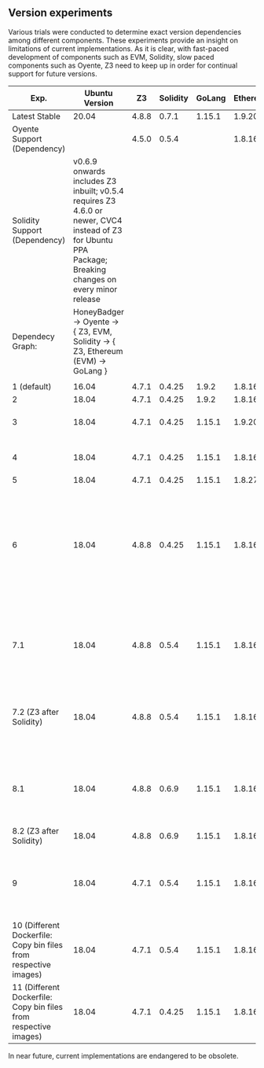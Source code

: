 ## Version experiments
Various trials were conducted to determine exact version dependencies among different components. These experiments provide an insight on limitations of current implementations. As it is clear, with fast-paced development of components such as EVM, Solidity, slow paced components such as Oyente, Z3 need to keep up in order for continual support for future versions.

| Exp.                                                             | Ubuntu Version                                                                                                                                            | Z3    | Solidity | GoLang | Ethereum | Status                                                         | Error Type (if any)                                                                                                                                                       |
| ---------------------------------------------------------------- | --------------------------------------------------------------------------------------------------------------------------------------------------------- | ----- | -------- | ------ | -------- | -------------------------------------------------------------- | ------------------------------------------------------------------------------------------------------------------------------------------------------------------------- |
| Latest Stable                                                    | 20.04                                                                                                                                                     | 4.8.8 | 0.7.1    | 1.15.1 | 1.9.20   | \-                                                             | \-                                                                                                                                                                        |
| Oyente Support (Dependency)                                      |                                                                                                                                                           | 4.5.0 | 0.5.4    |        | 1.8.16   |                                                                |                                                                                                                                                                           |
| Solidity Support (Dependency)                                    | v0.6.9 onwards includes Z3 inbuilt; v0.5.4 requires Z3 4.6.0 or newer, CVC4 instead of Z3 for Ubuntu PPA Package; Breaking changes on every minor release |       |          |
| Dependecy Graph:                                                 | HoneyBadger -> Oyente -> { Z3, EVM, Solidity -> { Z3, Ethereum (EVM) -> GoLang }                                                                          |       |          |
|                                                                  |                                                                                                                                                           |       |          |        |          |                                                                |                                                                                                                                                                           |
| 1 (default)                                                      | 16.04                                                                                                                                                     | 4.7.1 | 0.4.25   | 1.9.2  | 1.8.16   | Works                                                          | \-                                                                                                                                                                        |
| 2                                                                | 18.04                                                                                                                                                     | 4.7.1 | 0.4.25   | 1.9.2  | 1.8.16   | Works                                                          | \-                                                                                                                                                                        |
| 3                                                                | 18.04                                                                                                                                                     | 4.7.1 | 0.4.25   | 1.15.1 | 1.9.20   | Failure                                                        | HoneyBadger prompt: The installed evm version (1.9.20) is too new. Honeybadger supports at most version 1.8.16.<br>CRITICAL:root:evm version is incompatible.             |
|                                                                  |                                                                                                                                                           |       |          |        |          |                                                                | On removing code check: Nothing is detected, it breaks                                                                                                                    |
| 4                                                                | 18.04                                                                                                                                                     | 4.7.1 | 0.4.25   | 1.15.1 | 1.8.16   | Works                                                          |                                                                                                                                                                           |
| 5                                                                | 18.04                                                                                                                                                     | 4.7.1 | 0.4.25   | 1.15.1 | 1.8.27   | Failure                                                        | HoneyBadger prompt: The installed evm version (1.8.26) is too new. Honeybadger supports at most version 1.8.16.<br>CRITICAL:root:evm version is incompatible.             |
|                                                                  |                                                                                                                                                           |       |          |        |          |                                                                | On removing code check: Nothing is detected, it breaks                                                                                                                    |
| 6                                                                | 18.04                                                                                                                                                     | 4.8.8 | 0.4.25   | 1.15.1 | 1.8.16   | Build Failure (While Solidity build: Probable incompatible Z3) | ../libsolidity/libsolidity.a(Z3Interface.cpp.o):Z3Interface.cpp:function dev::solidity::smt::Z3Interface::push(): error: undefined reference to 'Z3\_get\_error\_msg\_ex' |
|                                                                  |                                                                                                                                                           |       |          |        |          |                                                                | collect2: error: ld returned 1 exit status                                                                                                                                |
|                                                                  |                                                                                                                                                           |       |          |        |          |                                                                | make\[2\]: \*\*\* \[test/soltest\] Error 1                                                                                                                                |
|                                                                  |                                                                                                                                                           |       |          |        |          |                                                                |                                                                                                                                                                           |
| 7.1                                                              | 18.04                                                                                                                                                     | 4.8.8 | 0.5.4    | 1.15.1 | 1.8.16   | Build Failure (While Solidity build: Probable incompatible Z3) | error: 'mod' is not a member of 'z3': Z3 related errors                                                                                                                   |
| 7.2 (Z3 after Solidity)                                          | 18.04                                                                                                                                                     | 4.8.8 | 0.5.4    | 1.15.1 | 1.8.16   | Build Failure (While Solidity build: Probable incompatible Z3) |                                                                                                                                                                           |
| 8.1                                                              | 18.04                                                                                                                                                     | 4.8.8 | 0.6.9    | 1.15.1 | 1.8.16   | Build Failure (While Solidity build: Probable incompatible Z3) |                                                                                                                                                                           |
| 8.2 (Z3 after Solidity)                                          | 18.04                                                                                                                                                     | 4.8.8 | 0.6.9    | 1.15.1 | 1.8.16   | Failure                                                        | HoneyBadger Error: Z3 incompatibility error                                                                                                                               |
| 9                                                                | 18.04                                                                                                                                                     | 4.7.1 | 0.5.4    | 1.15.1 | 1.8.16   | Build Failure (While Solidity build: Probable incompatible Z3) | error: 'mod' is not a member of 'z3': Z3 related errors                                                                                                                   |
| 10 (Different Dockerfile: Copy bin files from respective images) | 18.04                                                                                                                                                     | 4.7.1 | 0.5.4    | 1.15.1 | 1.8.16   | Failure                                                        | HoneyBadger Error: Solidity compilation failed                                                                                                                            |
| 11 (Different Dockerfile: Copy bin files from respective images) | 18.04                                                                                                                                                     | 4.7.1 | 0.4.25   | 1.15.1 | 1.8.16   | Works                                                          | \-                                                                                                                                                                        |

In near future, current implementations are endangered to be obsolete.